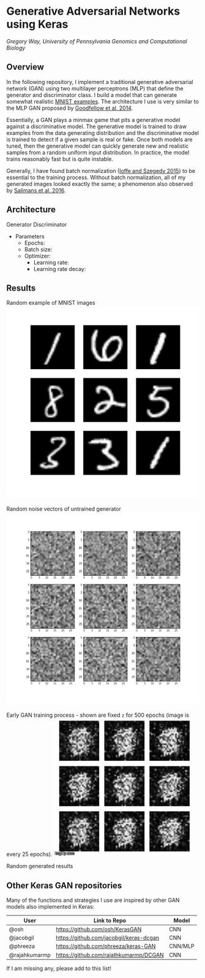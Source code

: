 # Generative Adversarial Networks using Keras

*Gregory Way, University of Pennsylvania*
*Genomics and Computational Biology*

## Overview

In the following repository, I implement a traditional generative
adversarial network (GAN) using two multilayer perceptrons (MLP)
that define the generator and discriminator class. I build a model
that can generate somewhat realistic
[MNIST examples](http://yann.lecun.com/exdb/mnist/).
The architecture I use is very similar to the MLP GAN proposed by
[Goodfellow et al. 2014](https://arxiv.org/abs/1406.2661 "GAN Paper").

Essentially, a GAN plays a minmax game that pits a generative model
against a discriminative model. The generative model is trained to
draw examples from the data generating distribution and the
discriminative model is trained to detect if a given sample is real
or fake. Once both models are tuned, then the generative model can
quickly generate new and realistic samples from a random uniform
input distribution. In practice, the model trains reasonably fast
but is quite instable.

Generally, I have found batch normalization
([Ioffe and Szegedy 2015](https://arxiv.org/abs/1502.03167)) to be
essential to the training process. Without batch normalization, all
of my generated images looked exactly the same; a phenomenon also
observed by [Salimans et al. 2016](https://arxiv.org/abs/1606.03498).

## Architecture

Generator
Discriminator

* Parameters
  * Epochs:
  * Batch size: 
  * Optimizer:
    * Learning rate:
    * Learning rate decay:

## Results

Random example of MNIST images
![MNIST images](figures/random_MNIST_examples.png?raw=true)  

Random noise vectors of untrained generator
![z vector noise](figures/random_z_vectors.png?raw=true)  

Early GAN training process - shown are fixed `z` for 500 epochs
(image is every 25 epochs).
![early training](figures/training_process.gif?raw=true)  

Random generated results

## Other Keras GAN repositories

Many of the functions and strategies I use are inspired by other
GAN models also implemented in Keras:

| User | Link to Repo | Model |
| ---- | ------------ | ----- |
| @osh | https://github.com/osh/KerasGAN | CNN |
| @jacobgil | https://github.com/jacobgil/keras-dcgan | CNN |
| @phreeza | https://github.com/phreeza/keras-GAN | CNN/MLP |
| @rajahkumarmp | https://github.com/rajathkumarmp/DCGAN | CNN |

If I am missing any, please add to this list!
